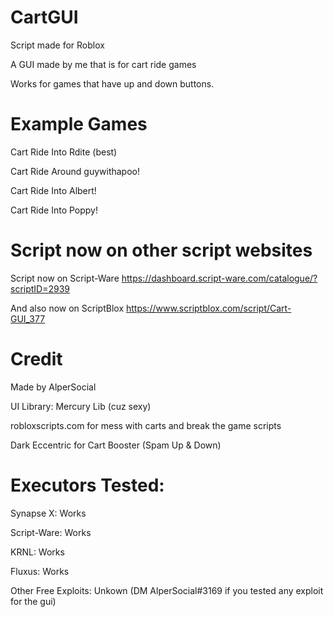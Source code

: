 # CartGUI

Script made for Roblox


A GUI made by me that is for cart ride games

Works for games that have up and down buttons.

# Example Games
Cart Ride Into Rdite (best)

Cart Ride Around guywithapoo!

Cart Ride Into Albert!

Cart Ride Into Poppy!

# Script now on other script websites
Script now on Script-Ware
https://dashboard.script-ware.com/catalogue/?scriptID=2939

And also now on ScriptBlox
https://www.scriptblox.com/script/Cart-GUI_377

# Credit

Made by AlperSocial

UI Library: Mercury Lib (cuz sexy)

robloxscripts.com for mess with carts and break the game scripts

Dark Eccentric for Cart Booster (Spam Up & Down)

# Executors Tested:

Synapse X: Works

Script-Ware: Works

KRNL: Works

Fluxus: Works

Other Free Exploits: Unkown (DM AlperSocial#3169 if you tested any exploit for the gui)
